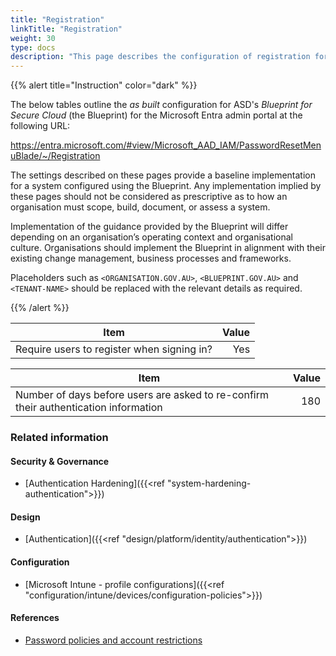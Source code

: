 ```yaml
---
title: "Registration"
linkTitle: "Registration"
weight: 30
type: docs
description: "This page describes the configuration of registration for password resets within Microsoft Entra ID associated with systems built according to the guidance provided by ASD's Blueprint for Secure Cloud."
---
```


{{% alert title="Instruction" color="dark" %}}

The below tables outline the *as built* configuration for ASD's *Blueprint for Secure Cloud* (the Blueprint) for the Microsoft Entra admin portal at the following URL:

<https://entra.microsoft.com/#view/Microsoft_AAD_IAM/PasswordResetMenuBlade/~/Registration>

The settings described on these pages provide a baseline implementation for a system configured using the Blueprint. Any implementation implied by these pages should not be considered as prescriptive as to how an organisation must scope, build, document, or assess a system.

Implementation of the guidance provided by the Blueprint will differ depending on an organisation’s operating context and organisational culture. Organisations should implement the Blueprint in alignment with their existing change management, business processes and frameworks.

Placeholders such as `<ORGANISATION.GOV.AU>`, `<BLUEPRINT.GOV.AU>` and `<TENANT-NAME>` should be replaced with the relevant details as required.

{{% /alert %}}

| Item                                       | Value |
| ------------------------------------------ | ----: |
| Require users to register when signing in? |   Yes |

| Item                                                                                 | Value |
| ------------------------------------------------------------------------------------ | ----: |
| Number of days before users are asked to re-confirm their authentication information |   180 |

### Related information

#### Security & Governance

* [Authentication Hardening]({{<ref "system-hardening-authentication">}})
  
#### Design

* [Authentication]({{<ref "design/platform/identity/authentication">}})
  
#### Configuration

* [Microsoft Intune - profile configurations]({{<ref "configuration/intune/devices/configuration-policies">}})

#### References

* [Password policies and account restrictions](https://learn.microsoft.com/entra/identity/authentication/concept-sspr-policy#administrator-password-policy-differences)
